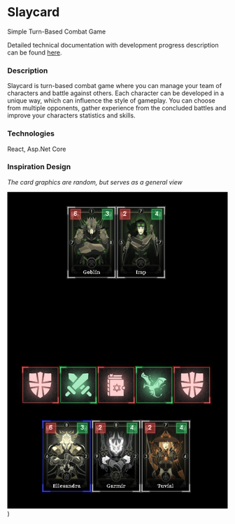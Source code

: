 # Slaycard

Simple Turn-Based Combat Game

Detailed technical documentation with development progress description can be found [here](https://github.com/netspie/slaycard-docs).

### Description

Slaycard is turn-based combat game where you can manage your team of characters and battle against others. Each character can be developed in a unique way, which can influence the style of gameplay. You can choose from multiple opponents, gather experience from the concluded battles and improve your characters statistics and skills.

### Technologies
React, Asp.Net Core

### Inspiration Design

*The card graphics are random, but serves as a general view*  
  
![img](https://github.com/netspie/slaycard-docs/blob/main/img/demo/demo-img.png))
